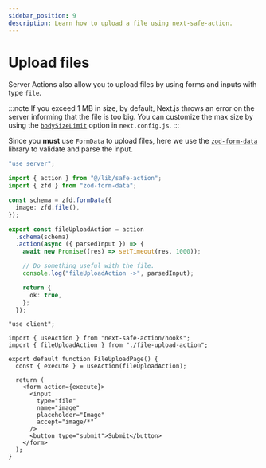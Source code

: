 ```yaml
---
sidebar_position: 9
description: Learn how to upload a file using next-safe-action.
---
```


# Upload files

Server Actions also allow you to upload files by using forms and inputs with type `file`.

:::note
If you exceed 1 MB in size, by default, Next.js throws an error on the server informing that the file is too big. You can customize the max size by using the [`bodySizeLimit`](https://nextjs.org/docs/app/api-reference/next-config-js/serverActions#bodysizelimit) option in `next.config.js`.
:::

Since you **must** use `FormData` to upload files, here we use the [`zod-form-data`](https://www.npmjs.com/package/zod-form-data) library to validate and parse the input.

```typescript title="file-upload-action.ts"
"use server";

import { action } from "@/lib/safe-action";
import { zfd } from "zod-form-data";

const schema = zfd.formData({
  image: zfd.file(),
});

export const fileUploadAction = action
  .schema(schema)
  .action(async ({ parsedInput }) => {
    await new Promise((res) => setTimeout(res, 1000));

    // Do something useful with the file.
    console.log("fileUploadAction ->", parsedInput);

    return {
      ok: true,
    };
  });
```

```tsx title="file-upload.tsx"
"use client";

import { useAction } from "next-safe-action/hooks";
import { fileUploadAction } from "./file-upload-action";

export default function FileUploadPage() {
  const { execute } = useAction(fileUploadAction);

  return (
    <form action={execute}>
      <input
        type="file"
        name="image"
        placeholder="Image"
        accept="image/*"
      />
      <button type="submit">Submit</button>
    </form>
  );
}
```